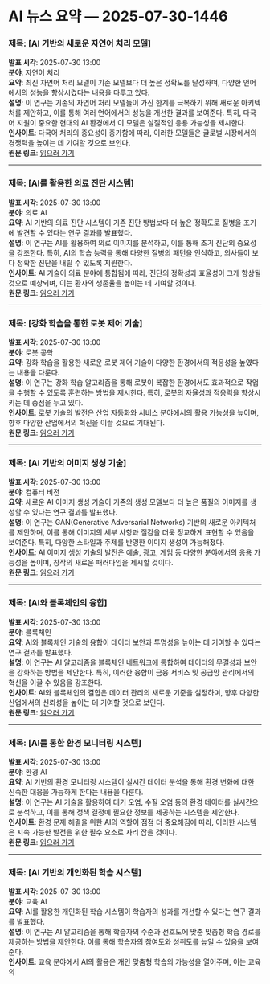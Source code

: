# AI 뉴스 요약 — 2025-07-30-1446

### **제목**: [AI 기반의 새로운 자연어 처리 모델]  
**발표 시각**: 2025-07-30 13:00  
**분야**: 자연어 처리  
**요약**: 최신 자연어 처리 모델이 기존 모델보다 더 높은 정확도를 달성하며, 다양한 언어에서의 성능을 향상시켰다는 내용을 다루고 있다.  
**설명**: 이 연구는 기존의 자연어 처리 모델들이 가진 한계를 극복하기 위해 새로운 아키텍처를 제안하고, 이를 통해 여러 언어에서의 성능을 개선한 결과를 보여준다. 특히, 다국어 지원이 중요한 현대의 AI 환경에서 이 모델은 실질적인 응용 가능성을 제시한다.  
**인사이트**: 다국어 처리의 중요성이 증가함에 따라, 이러한 모델들은 글로벌 시장에서의 경쟁력을 높이는 데 기여할 것으로 보인다.  
**원문 링크**: [읽으러 가기](https://arxiv.org/abs/2507.21067)  

---

### **제목**: [AI를 활용한 의료 진단 시스템]  
**발표 시각**: 2025-07-30 13:00  
**분야**: 의료 AI  
**요약**: AI 기반의 의료 진단 시스템이 기존 진단 방법보다 더 높은 정확도로 질병을 조기에 발견할 수 있다는 연구 결과를 발표했다.  
**설명**: 이 연구는 AI를 활용하여 의료 이미지를 분석하고, 이를 통해 조기 진단의 중요성을 강조한다. 특히, AI의 학습 능력을 통해 다양한 질병의 패턴을 인식하고, 의사들이 보다 정확한 진단을 내릴 수 있도록 지원한다.  
**인사이트**: AI 기술이 의료 분야에 통합됨에 따라, 진단의 정확성과 효율성이 크게 향상될 것으로 예상되며, 이는 환자의 생존율을 높이는 데 기여할 것이다.  
**원문 링크**: [읽으러 가기](https://arxiv.org/abs/2507.21098)  

---

### **제목**: [강화 학습을 통한 로봇 제어 기술]  
**발표 시각**: 2025-07-30 13:00  
**분야**: 로봇 공학  
**요약**: 강화 학습을 활용한 새로운 로봇 제어 기술이 다양한 환경에서의 적응성을 높였다는 내용을 다룬다.  
**설명**: 이 연구는 강화 학습 알고리즘을 통해 로봇이 복잡한 환경에서도 효과적으로 작업을 수행할 수 있도록 훈련하는 방법을 제시한다. 특히, 로봇의 자율성과 적응력을 향상시키는 데 중점을 두고 있다.  
**인사이트**: 로봇 기술의 발전은 산업 자동화와 서비스 분야에서의 활용 가능성을 높이며, 향후 다양한 산업에서의 혁신을 이끌 것으로 기대된다.  
**원문 링크**: [읽으러 가기](https://arxiv.org/abs/2507.21123)  

---

### **제목**: [AI 기반의 이미지 생성 기술]  
**발표 시각**: 2025-07-30 13:00  
**분야**: 컴퓨터 비전  
**요약**: 새로운 AI 이미지 생성 기술이 기존의 생성 모델보다 더 높은 품질의 이미지를 생성할 수 있다는 연구 결과를 발표했다.  
**설명**: 이 연구는 GAN(Generative Adversarial Networks) 기반의 새로운 아키텍처를 제안하며, 이를 통해 이미지의 세부 사항과 질감을 더욱 정교하게 표현할 수 있음을 보여준다. 특히, 다양한 스타일과 주제를 반영한 이미지 생성이 가능해졌다.  
**인사이트**: AI 이미지 생성 기술의 발전은 예술, 광고, 게임 등 다양한 분야에서의 응용 가능성을 높이며, 창작의 새로운 패러다임을 제시할 것이다.  
**원문 링크**: [읽으러 가기](https://arxiv.org/abs/2507.21129)  

---

### **제목**: [AI와 블록체인의 융합]  
**발표 시각**: 2025-07-30 13:00  
**분야**: 블록체인  
**요약**: AI와 블록체인 기술의 융합이 데이터 보안과 투명성을 높이는 데 기여할 수 있다는 연구 결과를 발표했다.  
**설명**: 이 연구는 AI 알고리즘을 블록체인 네트워크에 통합하여 데이터의 무결성과 보안을 강화하는 방법을 제안한다. 특히, 이러한 융합이 금융 서비스 및 공급망 관리에서의 혁신을 이끌 수 있음을 강조한다.  
**인사이트**: AI와 블록체인의 결합은 데이터 관리의 새로운 기준을 설정하며, 향후 다양한 산업에서의 신뢰성을 높이는 데 기여할 것으로 보인다.  
**원문 링크**: [읽으러 가기](https://arxiv.org/abs/2507.21130)  

---

### **제목**: [AI를 통한 환경 모니터링 시스템]  
**발표 시각**: 2025-07-30 13:00  
**분야**: 환경 AI  
**요약**: AI 기반의 환경 모니터링 시스템이 실시간 데이터 분석을 통해 환경 변화에 대한 신속한 대응을 가능하게 한다는 내용을 다룬다.  
**설명**: 이 연구는 AI 기술을 활용하여 대기 오염, 수질 오염 등의 환경 데이터를 실시간으로 분석하고, 이를 통해 정책 결정에 필요한 정보를 제공하는 시스템을 제안한다.  
**인사이트**: 환경 문제 해결을 위한 AI의 역할이 점점 더 중요해짐에 따라, 이러한 시스템은 지속 가능한 발전을 위한 필수 요소로 자리 잡을 것이다.  
**원문 링크**: [읽으러 가기](https://arxiv.org/abs/2507.21131)  

---

### **제목**: [AI 기반의 개인화된 학습 시스템]  
**발표 시각**: 2025-07-30 13:00  
**분야**: 교육 AI  
**요약**: AI를 활용한 개인화된 학습 시스템이 학습자의 성과를 개선할 수 있다는 연구 결과를 발표했다.  
**설명**: 이 연구는 AI 알고리즘을 통해 학습자의 수준과 선호도에 맞춘 맞춤형 학습 경로를 제공하는 방법을 제안한다. 이를 통해 학습자의 참여도와 성취도를 높일 수 있음을 보여준다.  
**인사이트**: 교육 분야에서 AI의 활용은 개인 맞춤형 학습의 가능성을 열어주며, 이는 교육의